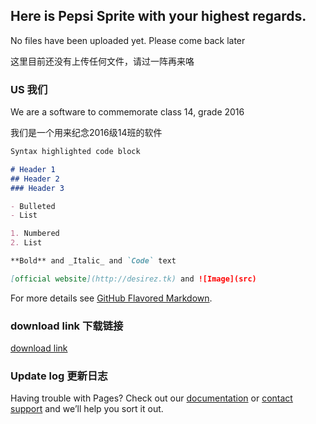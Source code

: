 ## Here is Pepsi Sprite with your highest regards.

No files have been uploaded yet. Please come back later

这里目前还没有上传任何文件，请过一阵再来咯

### US 我们

We are a software to commemorate class 14, grade 2016

我们是一个用来纪念2016级14班的软件

```markdown
Syntax highlighted code block

# Header 1
## Header 2
### Header 3

- Bulleted
- List

1. Numbered
2. List

**Bold** and _Italic_ and `Code` text

[official website](http://desirez.tk) and ![Image](src)
```

For more details see [GitHub Flavored Markdown](https://guides.github.com/features/mastering-markdown/).

### download link 下载链接

[download link](https://www.lanzous.com/i4pse4f)

### Update log 更新日志

Having trouble with Pages? Check out our [documentation](https://help.github.com/categories/github-pages-basics/) or [contact support](https://github.com/contact) and we’ll help you sort it out.
